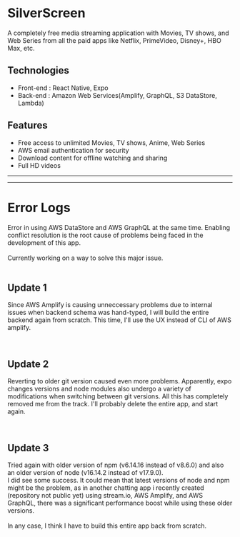 # SilverScreen
A completely free media streaming application with Movies, TV shows, and Web Series from all the paid apps like Netflix, PrimeVideo, Disney+, HBO Max, etc.

## Technologies
* Front-end : React Native, Expo
* Back-end : Amazon Web Services(Amplify, GraphQL, S3 DataStore, Lambda)

## Features
* Free access to unlimited Movies, TV shows, Anime, Web Series
* AWS email authentication for security
* Download content for offline watching and sharing
* Full HD videos

***
***

# Error Logs

Error in using AWS DataStore and AWS GraphQL at the same time. Enabling conflict resolution is the root cause of problems being faced in the development of this app.<br>
<br>
Currently working on a way to solve this major issue.
<br>
<br>

## Update 1
Since AWS Amplify is causing unneccessary problems due to internal issues when backend schema was hand-typed, I will build the entire backend again from scratch. This time, I'll use the UX instead of CLI of AWS amplify.

<br>

## Update 2
Reverting to older git version caused even more problems. Apparently, expo changes versions and node modules also undergo a variety of modifications when switching between git versions. All this has completely removed me from the track.
I'll probably delete the entire app, and start again.

<br>

## Update 3
Tried again with older version of npm (v6.14.16 instead of v8.6.0) and also an older version of node (v16.14.2 instead of v17.9.0).<br>
I did see some success. It could mean that latest versions of node and npm might be the problem, as in another chatting app i recently created (repository not public yet) using stream.io, AWS Amplify, and AWS GraphQL, there was a significant performance boost while using these older versions.
<br>
<br>
In any case, I think I have to build this entire app back from scratch.
